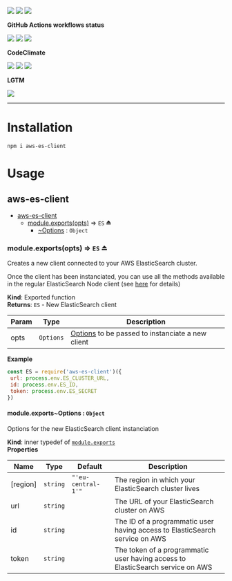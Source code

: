 ![](https://img.shields.io/github/package-json/v/kaskadi/aws-es-client)
![](https://img.shields.io/badge/code--style-standard-blue)
![](https://img.shields.io/github/license/kaskadi/aws-es-client?color=blue)

**GitHub Actions workflows status**

[![](https://img.shields.io/github/workflow/status/kaskadi/aws-es-client/publish?label=publish&logo=npm)](https://github.com/kaskadi/aws-es-client/actions?query=workflow%3Apublish)
[![](https://img.shields.io/github/workflow/status/kaskadi/aws-es-client/build?label=build&logo=mocha)](https://github.com/kaskadi/aws-es-client/actions?query=workflow%3Abuild)
[![](https://img.shields.io/github/workflow/status/kaskadi/aws-es-client/generate-docs?label=docs&logo=read-the-docs)](https://github.com/kaskadi/aws-es-client/actions?query=workflow%3Agenerate-docs)

**CodeClimate**

[![](https://img.shields.io/codeclimate/maintainability/kaskadi/aws-es-client?label=maintainability&logo=Code%20Climate)](https://codeclimate.com/github/kaskadi/aws-es-client)
[![](https://img.shields.io/codeclimate/tech-debt/kaskadi/aws-es-client?label=technical%20debt&logo=Code%20Climate)](https://codeclimate.com/github/kaskadi/aws-es-client)
[![](https://img.shields.io/codeclimate/coverage/kaskadi/aws-es-client?label=test%20coverage&logo=Code%20Climate)](https://codeclimate.com/github/kaskadi/aws-es-client)

**LGTM**

[![](https://img.shields.io/lgtm/grade/javascript/github/kaskadi/aws-es-client?label=code%20quality&logo=LGTM)](https://lgtm.com/projects/g/kaskadi/aws-es-client/?mode=list&logo=LGTM)

****

# Installation

```
npm i aws-es-client
```

# Usage

<a name="module_aws-es-client"></a>

## aws-es-client

* [aws-es-client](#module_aws-es-client)
    * [module.exports(opts)](#exp_module_aws-es-client--module.exports) ⇒ <code>ES</code> ⏏
        * [~Options](#module_aws-es-client--module.exports..Options) : <code>Object</code>

<a name="exp_module_aws-es-client--module.exports"></a>

### module.exports(opts) ⇒ <code>ES</code> ⏏
Creates a new client connected to your AWS ElasticSearch cluster. 

Once the client has been instanciated, you can use all the methods available in the regular ElasticSearch Node client (see [here](https://www.elastic.co/guide/en/elasticsearch/client/javascript-api/current/api-reference.html) for details)

**Kind**: Exported function  
**Returns**: <code>ES</code> - New ElasticSearch client  

| Param | Type | Description |
| --- | --- | --- |
| opts | <code>Options</code> | [Options](#module_aws-es-client--module.exports..Options) to be passed to instanciate a new client |

**Example**  
```js
const ES = require('aws-es-client')({
 url: process.env.ES_CLUSTER_URL,
 id: process.env.ES_ID,
 token: process.env.ES_SECRET
})
```
<a name="module_aws-es-client--module.exports..Options"></a>

#### module.exports~Options : <code>Object</code>
Options for the new ElasticSearch client instanciation

**Kind**: inner typedef of [<code>module.exports</code>](#exp_module_aws-es-client--module.exports)  
**Properties**

| Name | Type | Default | Description |
| --- | --- | --- | --- |
| [region] | <code>string</code> | <code>&quot;&#x27;eu-central-1&#x27;&quot;</code> | The region in which your ElasticSearch cluster lives |
| url | <code>string</code> |  | The URL of your ElasticSearch cluster on AWS |
| id | <code>string</code> |  | The ID of a programmatic user having access to ElasticSearch service on AWS |
| token | <code>string</code> |  | The token of a programmatic user having access to ElasticSearch service on AWS |